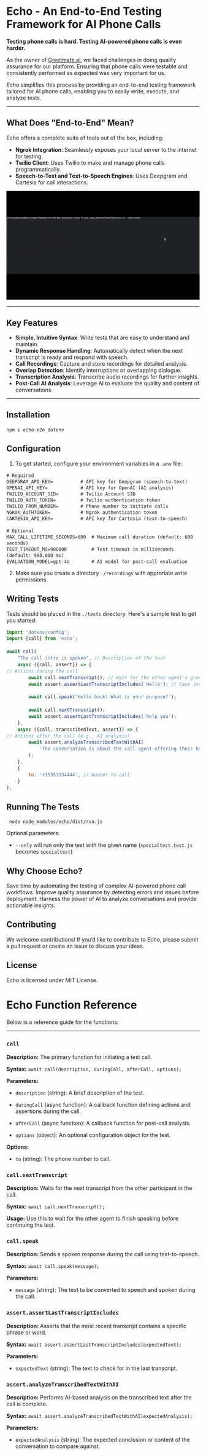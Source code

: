 # Echo - An End-to-End Testing Framework for AI Phone Calls

**Testing phone calls is hard. Testing AI-powered phone calls is even harder.** 

As the owner of [Greetmate.ai](https://www.greetmate.ai), we faced challenges in doing quality assurance for our platform. Ensuring that phone calls were testable and consistently performed as expected was very important for us.

*Echo* simplifies this process by providing an end-to-end testing framework tailored for AI phone calls, enabling you to
easily write, execute, and analyze tests.


---

## What Does "End-to-End" Mean?

Echo offers a complete suite of tools out of the box, including:

- **Ngrok Integration**: Seamlessly exposes your local server to the internet for testing.
- **Twilio Client**: Uses Twilio to make and manage phone calls programmatically.
- **Speech-to-Text and Text-to-Speech Engines**: Uses Deepgram and Cartesia for call interactions.

![Live Test Output](readme.gif "Live Test Output")

---

## Key Features

- **Simple, Intuitive Syntax**: Write tests that are easy to understand and maintain.
- **Dynamic Response Handling**: Automatically detect when the next transcript is ready and respond with speech.
- **Call Recordings**: Capture and store recordings for detailed analysis.
- **Overlap Detection**: Identify interruptions or overlapping dialogue.
- **Transcription Analysis**: Transcribe audio recordings for further insights.
- **Post-Call AI Analysis**: Leverage AI to evaluate the quality and content of conversations.

---

## Installation

    npm i echo-e2e dotenv

## Configuration

1. To get started, configure your environment variables in a `.env` file:

```dotenv
# Required
DEEPGRAM_API_KEY=          # API key for Deepgram (speech-to-text)
OPENAI_API_KEY=            # API key for OpenAI (AI analysis)
TWILIO_ACCOUNT_SID=        # Twilio Account SID
TWILIO_AUTH_TOKEN=         # Twilio authentication token
TWILIO_FROM_NUMBER=        # Phone number to initiate calls
NGROK_AUTHTOKEN=           # Ngrok authentication token
CARTESIA_API_KEY=          # API key for Cartesia (text-to-speech)

# Optional
MAX_CALL_LIFETIME_SECONDS=600  # Maximum call duration (default: 600 seconds)
TEST_TIMEOUT_MS=900000         # Test timeout in milliseconds (default: 900,000 ms)
EVALUATION_MODEL=gpt-4o        # AI model for post-call evaluation
```

2. Make sure you create a directory `./recordings` with approriate write permissions.

## Writing Tests

Tests should be placed in the `./tests` directory. Here's a sample test to get you started:

```javascript
import 'dotenv/config';
import {call} from 'echo';

await call(
    "The call intro is spoken", // Description of the test
    async ({call, assert}) => {
// Actions during the call
        await call.nextTranscript(); // Wait for the other agent's greeting
        await assert.assertLastTranscriptIncludes('Hello'); // Case insensitive

        await call.speak('Hello back! What is your purpose?');

        await call.nextTranscript();
        await assert.assertLastTranscriptIncludes('help you');
    },
    async ({call, transcribedText, assert}) => {
// Actions after the call (e.g., AI analysis)
        await assert.analyzeTranscribedTextWithAI(
            'The conversation is about the call agent offering their help.'
        );
    },
    {
        to: '+15553334444', // Number to call
    }
);
```

## Running The Tests

     node node_modules/echo/dist/run.js

Optional parameters:

- `--only` will run only the test with the given name (`specialtest.test.js` becomes `specialtest`)


## Why Choose Echo?

Save time by automating the testing of complex AI-powered phone call workflows.
Improve quality assurance by detecting errors and issues before deployment.
Harness the power of AI to analyze conversations and provide actionable insights.


## Contributing
We welcome contributions! If you’d like to contribute to Echo, please submit a pull request or create an issue to
discuss your ideas.

## License
Echo is licensed under MIT License.

# Echo Function Reference

Below is a reference guide for the functions:

---
### **`call`**

**Description:** The primary function for initiating a test call.

**Syntax:** `await call(description, duringCall, afterCall, options);`

**Parameters:**

*   `description` (string): A brief description of the test.

*   `duringCall` (async function): A callback function defining actions and assertions during the call.

*   `afterCall` (async function): A callback function for post-call analysis.

*   `options` (object): An optional configuration object for the test.


**Options:**

*   `to` (string): The phone number to call.


### **`call.nextTranscript`**

**Description:** Waits for the next transcript from the other participant in the call.

**Syntax:** `await call.nextTranscript();`

**Usage:** Use this to wait for the other agent to finish speaking before continuing the test.

### **`call.speak`**

**Description:** Sends a spoken response during the call using text-to-speech.

**Syntax:** `await call.speak(message);`

**Parameters:**

*   `message` (string): The text to be converted to speech and spoken during the call.


### **`assert.assertLastTranscriptIncludes`**

**Description:** Asserts that the most recent transcript contains a specific phrase or word.

**Syntax:** `await assert.assertLastTranscriptIncludes(expectedText);`

**Parameters:**

*   `expectedText` (string): The text to check for in the last transcript.


### **`assert.analyzeTranscribedTextWithAI`**

**Description:** Performs AI-based analysis on the transcribed text after the call is complete.

**Syntax:** `await assert.analyzeTranscribedTextWithAI(expectedAnalysis);`

**Parameters:**

*   `expectedAnalysis` (string): The expected conclusion or content of the conversation to compare against.